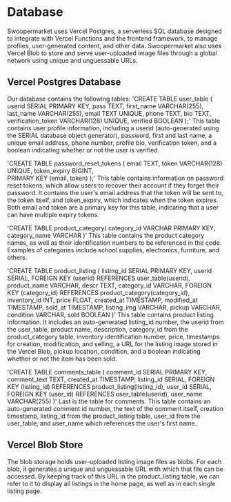 # Database

Swoopermarket uses Vercel Postgres, a serverless SQL database designed to integrate with Vercel Functions and the frontend framework, to manage profiles, user-generated content, and other data. Swoopermarket also uses Vercel Blob to store and serve user-uploaded image files through a global network using unique and unguessable URLs.

## Vercel Postgres Database

Our database contains the following tables:
'CREATE TABLE user_table (
  userid SERIAL PRIMARY KEY,
  pass TEXT,
  first_name VARCHAR(255),
  last_name VARCHAR(255),
  email TEXT UNIQUE,
  phone TEXT,
  bio TEXT,
  verification_token VARCHAR(128) UNIQUE,
  verified BOOLEAN
);'
This table contains user profile information, including a userid (auto-generated using the SERIAL database object generator), password, first and last name, a unique email address, phone number, profile bio, verification token, and a boolean indicating whether or not the user is verified.

'CREATE TABLE password_reset_tokens (
  email TEXT,
  token VARCHAR(128) UNIQUE,
  token_expiry BIGINT,    
  PRIMARY KEY (email, token)
);'
This table contains information on password reset tokens, which allow users to recover their account if they forget their password. It contains the user's email address that the token will be sent to, the token itself, and token_expiry, which indicates when the token expires. Both email and token are a primary key for this table, indicating that a user can have multiple expiry tokens.

'CREATE TABLE product_category(
  category_id VARCHAR PRIMARY KEY,
  category_name VARCHAR
)'
This table contains the product category names, as well as their identification numbers to be referenced in the code. Examples of categories include school supplies, electronics, furniture, and others.

'CREATE TABLE product_listing (
    listing_id SERIAL PRIMARY KEY,
    userid SERIAL,
    FOREIGN KEY (userid) REFERENCES user_table(userid),
    product_name VARCHAR,
    descr TEXT,
    category_id VARCHAR,
    FOREIGN KEY (category_id) REFERENCES product_category(category_id),
    inventory_id INT,
    price FLOAT,
    created_at TIMESTAMP,
    modified_at TIMESTAMP,
    sold_at TIMESTAMP,
    listing_img VARCHAR,
    pickup VARCHAR,
    condition VARCHAR,
    sold BOOLEAN
)'
This table contains product listing information. It includes an auto-generated listing_id number, the userid from the user_table, product name, description, category_id from the 
product_category table, inventory identification number, price, timestamps for creation, modification, and selling, a URL for the listing image stored in the Vercel Blob, pickup location,
condition, and a boolean indicating whether or not the item has been sold.

'CREATE TABLE comments_table (
  comment_id SERIAL PRIMARY KEY,
  comment_text TEXT,
  created_at TIMESTAMP,
  listing_id SERIAL,
  FOREIGN KEY (listing_id) REFERENCES product_listing(listing_id),
  user_id SERIAL,
  FOREIGN KEY (user_id) REFERENCES user_table(userid),
  user_name VARCHAR(255)
)'
Last is the table for comments. This table contains an auto-generated comment id number, the text of the comment itself, creation timestamp, listing_id from the product_listing table,
user_id from the user_table, and user_name which references the user's first name.

## Vercel Blob Store

The blob storage holds user-uploaded listing image files as blobs. For each blob, it generates a unique and unguessable URL with which that file can be accessed. By keeping track of this 
URL in the product_listing table, we can refer to it to display all listings in the home page, as well as in each single listing page. 
